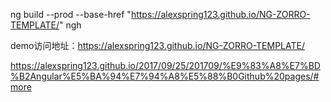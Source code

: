 ng build --prod --base-href "https://alexspring123.github.io/NG-ZORRO-TEMPLATE/"
ngh

demo访问地址：https://alexspring123.github.io/NG-ZORRO-TEMPLATE/

https://alexspring123.github.io/2017/09/25/201709/%E9%83%A8%E7%BD%B2Angular%E5%BA%94%E7%94%A8%E5%88%B0Github%20pages/#more